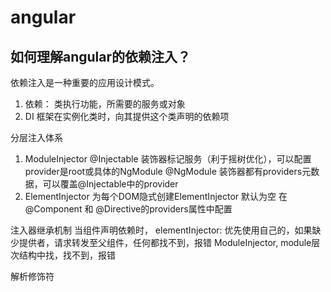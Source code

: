 # angular

## 如何理解angular的依赖注入？
依赖注入是一种重要的应用设计模式。
1. 依赖： 类执行功能，所需要的服务或对象
2. DI 框架在实例化类时，向其提供这个类声明的依赖项

分层注入体系
1. ModuleInjector
 @Injectable 装饰器标记服务（利于摇树优化），可以配置provider是root或具体的NgModule
 @NgModule 装饰器都有providers元数据，可以覆盖@Injectable中的provider
2. ElementInjector
为每个DOM隐式创建ElementInjector
默认为空
在@Component 和 @Directive的providers属性中配置

注入器继承机制
当组件声明依赖时，
elementInjector: 优先使用自己的，如果缺少提供者，请求转发至父组件，任何都找不到，报错
ModuleInjector, module层次结构中找，找不到，报错

解析修饰符


